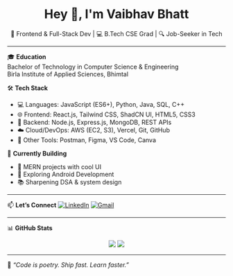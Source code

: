 <h1 align="center">Hey 👋, I'm Vaibhav Bhatt</h1>
<p align="center">
  🚀 Frontend & Full-Stack Dev | 💻 B.Tech CSE Grad | 🔍 Job-Seeker in Tech
</p>

---

🎓 **Education**  
Bachelor of Technology in Computer Science & Engineering  
Birla Institute of Applied Sciences, Bhimtal

🛠️ **Tech Stack**
- 💻 Languages: JavaScript (ES6+), Python, Java, SQL, C++
- 🌐 Frontend: React.js, Tailwind CSS, ShadCN UI, HTML5, CSS3
- 🔗 Backend: Node.js, Express.js, MongoDB, REST APIs
- ☁️ Cloud/DevOps: AWS (EC2, S3), Vercel, Git, GitHub
- 📐 Other Tools: Postman, Figma, VS Code, Canva

🚧 **Currently Building**
- 🚀 MERN projects with cool UI
- 📱 Exploring Android Development
- 📚 Sharpening DSA & system design

---

📫 **Let’s Connect**
[![LinkedIn](https://img.shields.io/badge/LinkedIn-blue?style=flat-square&logo=linkedin&logoColor=white)](https://www.linkedin.com/in/vaibhav-bhatt-0332b5224/)
[![Gmail](https://img.shields.io/badge/Gmail-red?style=flat-square&logo=gmail&logoColor=white)](mailto:vaibhav27bhatt03@gmail.com)

---

📊 **GitHub Stats**
<p align="center">
  <img src="https://github-readme-stats.vercel.app/api?username=vaibhavbhatt27&show_icons=true&theme=radical" />
  <img src="https://github-readme-stats.vercel.app/api/top-langs/?username=vaibhavbhatt27&layout=compact&theme=radical" />
</p>

---

🌟 _“Code is poetry. Ship fast. Learn faster.”_

